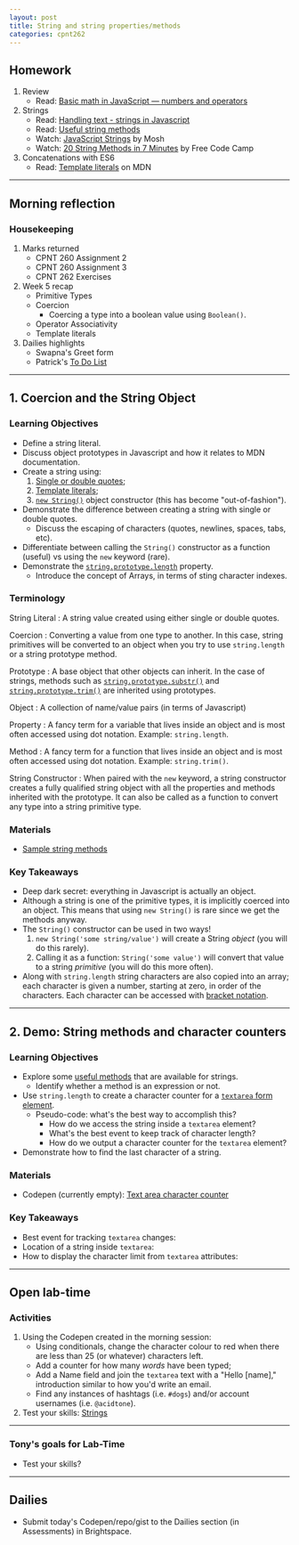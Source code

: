 ```yaml
---
layout: post
title: String and string properties/methods
categories: cpnt262
---
```


## Homework
1. Review
    - Read: [Basic math in JavaScript — numbers and operators](https://developer.mozilla.org/en-US/docs/Learn/JavaScript/First_steps/Math)
2. Strings
    - Read: [Handling text - strings in Javascript](https://developer.mozilla.org/en-US/docs/Learn/JavaScript/First_steps/Strings)
    - Read: [Useful string methods](https://developer.mozilla.org/en-US/docs/Learn/JavaScript/First_steps/Useful_string_methods)
    - Watch: [JavaScript Strings](https://youtu.be/09BwruU4kiY) by Mosh
    - Watch: [20 String Methods in 7 Minutes](https://youtu.be/VRz0nbax0uI) by Free Code Camp
3. Concatenations with ES6
    - Read: [Template literals](https://developer.mozilla.org/en-US/docs/Web/JavaScript/Reference/Template_literals) on MDN

---

## Morning reflection
### Housekeeping
1. Marks returned
    - CPNT 260 Assignment 2
    - CPNT 260 Assignment 3
    - CPNT 262 Exercises
2. Week 5 recap
    - Primitive Types
    - Coercion
        - Coercing a type into a boolean value using `Boolean()`.
    - Operator Associativity
    - Template literals
3. Dailies highlights
    - Swapna's Greet form
    - Patrick's [To Do List](https://pteskey.github.io/in-class/12-02-2021/)

---

## 1. Coercion and the String Object
### Learning Objectives
- Define a string literal.
- Discuss object prototypes in Javascript and how it relates to MDN documentation.
- Create a string using:
    1. [Single or double quotes](https://stackoverflow.com/questions/242813/when-should-i-use-double-or-single-quotes-in-javascript);
    2. [Template literals](https://developer.mozilla.org/en-US/docs/Web/JavaScript/Reference/Template_literals);
    3. [`new String()`](https://developer.mozilla.org/en-US/docs/Web/JavaScript/Reference/Global_Objects/String/String) object constructor (this has become "out-of-fashion").
- Demonstrate the difference between creating a string with single or double quotes.
    - Discuss the escaping of characters (quotes, newlines, spaces, tabs, etc).
- Differentiate between calling the `String()` constructor as a function (useful) vs using the `new` keyword (rare).
- Demonstrate the [`string.prototype.length`](https://developer.mozilla.org/en-US/docs/Web/JavaScript/Reference/Global_Objects/String/length) property.
    - Introduce the concept of Arrays, in terms of sting character indexes.

### Terminology
String Literal
: A string value created using either single or double quotes.

Coercion
: Converting a value from one type to another. In this case, string primitives will be converted to an object when you try to use `string.length` or a string prototype method.

Prototype
: A base object that other objects can inherit. In the case of strings, methods such as [`string.prototype.substr()`](https://developer.mozilla.org/en-US/docs/Web/JavaScript/Reference/Global_Objects/String/substr) and [`string.prototype.trim()`](https://developer.mozilla.org/en-US/docs/Web/JavaScript/Reference/Global_Objects/String/trim) are inherited using prototypes.

Object
: A collection of name/value pairs (in terms of Javascript)

Property
: A fancy term for a variable that lives inside an object and is most often accessed using dot notation. Example: `string.length`.

Method
: A fancy term for a function that lives inside an object and is most often accessed using dot notation. Example: `string.trim()`.

String Constructor
: When paired with the `new` keyword, a string constructor creates a fully qualified string object with all the properties and methods inherited with the prototype. It can also be called as a function to convert any type into a string primitive type.

### Materials
- [Sample string methods](https://github.com/sait-wbdv/sample-code/blob/master/js-base/strings/string-methods.js)

### Key Takeaways
- Deep dark secret: everything in Javascript is actually an object.
- Although a string is one of the primitive types, it is implicitly coerced into an object. This means that using `new String()` is rare since we get the methods anyway.
- The `String()` constructor can be used in two ways!
    1. `new String('some string/value')` will create a String _object_ (you will do this rarely).
    2. Calling it as a function: `String('some value')` will convert that value to a string _primitive_ (you will do this more often).
- Along with `string.length` string characters are also copied into an array; each character is given a number, starting at zero, in order of the characters. Each character can be accessed with [bracket notation](https://developer.mozilla.org/en-US/docs/Web/JavaScript/Reference/Global_Objects/Array#accessing_array_elements).

---

## 2. Demo: String methods and character counters
### Learning Objectives
- Explore some [useful methods](https://developer.mozilla.org/en-US/docs/Learn/JavaScript/First_steps/Useful_string_methods) that are available for strings.
    - Identify whether a method is an expression or not.
- Use `string.length` to create a character counter for a [`textarea` form element](https://developer.mozilla.org/en-US/docs/Web/HTML/Element/textarea).
    - Pseudo-code: what's the best way to accomplish this?
        - How do we access the string inside a `textarea` element?
        - What's the best event to keep track of character length?
        - How do we output a character counter for the `textarea` element?
- Demonstrate how to find the last character of a string.

### Materials
- Codepen (currently empty): [Text area character counter](https://codepen.io/acidtone/pen/qBqrzGb)

### Key Takeaways
- Best event for tracking `textarea` changes: 
- Location of a string inside `textarea`: 
- How to display the character limit from `textarea` attributes:

---

## Open lab-time
### Activities
1. Using the Codepen created in the morning session:
    - Using conditionals, change the character colour to red when there are less than 25 (or whatever) characters left.
    - Add a counter for how many _words_ have been typed;
    - Add a Name field and join the `textarea` text with a "Hello [name]," introduction similar to how you'd write an email.
    - Find any instances of hashtags (i.e. `#dogs`) and/or account usernames (i.e. `@acidtone`).
2. Test your skills: [Strings](https://developer.mozilla.org/en-US/docs/Learn/JavaScript/First_steps/Test_your_skills:_Strings)

---

### Tony's goals for Lab-Time
- Test your skills?

---

## Dailies
- Submit today's Codepen/repo/gist to the Dailies section (in Assessments) in Brightspace.